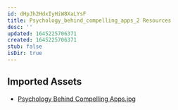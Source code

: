 ```yaml
---
id: dHpJh2HdxIyHiW8XaLYsF
title: Psychology_behind_compelling_apps_2 Resources
desc: ''
updated: 1645225706371
created: 1645225706371
stub: false
isDir: true
---
```

## Imported Assets
- [Psychology Behind Compelling Apps.jpg](/assets/psychology-behind-compelling-apps.jpg)
